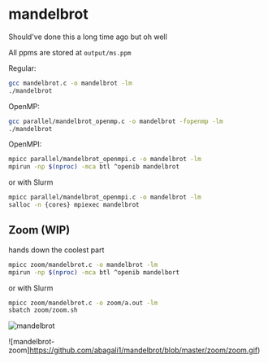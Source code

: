 # mandelbrot

Should've done this a long time ago but oh well


All ppms are stored at `output/ms.ppm`

Regular:
```bash
gcc mandelbrot.c -o mandelbrot -lm
./mandelbrot
```

OpenMP:
```bash
gcc parallel/mandelbrot_openmp.c -o mandelbrot -fopenmp -lm
./mandelbrot
```

OpenMPI:
```bash
mpicc parallel/mandelbrot_openmpi.c -o mandelbrot -lm
mpirun -np $(nproc) -mca btl ^openib mandelbrot
```
or with Slurm
```bash
mpicc parallel/mandelbrot_openmpi.c -o mandelbrot -lm
salloc -n {cores} mpiexec mandelbrot
```

## Zoom (WIP)
hands down the coolest part

```bash
mpicc zoom/mandelbrot.c -o mandelbrot -lm
mpirun -np $(nproc) -mca btl ^openib mandelbort
```
or with Slurm
```bash
mpicc zoom/mandelbrot.c -o zoom/a.out -lm
sbatch zoom/zoom.sh
```

![mandelbrot](https://github.com/abagali1/mandelbrot/raw/master/output/readme.png)


![mandelbrot-zoom]https://github.com/abagali1/mandelbrot/blob/master/zoom/zoom.gif)

